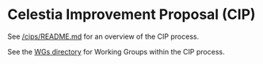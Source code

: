 # Celestia Improvement Proposal (CIP)

See [/cips/README.md](./cips/README.md) for an overview of the CIP process.

See the [WGs directory](./cips/wgs/README.md) for Working Groups within the CIP process.
